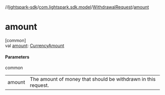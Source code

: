 //[lightspark-sdk](../../../index.md)/[com.lightspark.sdk.model](../index.md)/[WithdrawalRequest](index.md)/[amount](amount.md)

# amount

[common]\
val [amount](amount.md): [CurrencyAmount](../-currency-amount/index.md)

#### Parameters

common

| | |
|---|---|
| amount | The amount of money that should be withdrawn in this request. |
